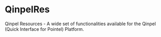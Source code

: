 QinpelRes
=========

Qinpel Resources - A wide set of functionalities available for the Qinpel (Quick Interface for Pointel) Platform.